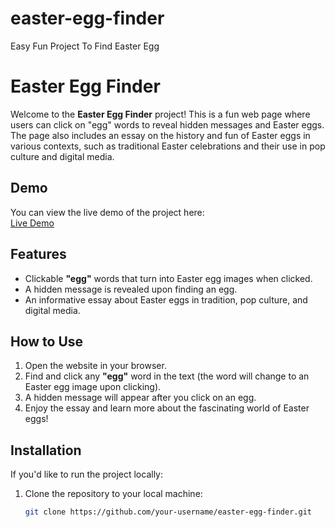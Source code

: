 # easter-egg-finder
Easy Fun Project To Find Easter Egg
# Easter Egg Finder

Welcome to the **Easter Egg Finder** project! This is a fun web page where users can click on "egg" words to reveal hidden messages and Easter eggs. The page also includes an essay on the history and fun of Easter eggs in various contexts, such as traditional Easter celebrations and their use in pop culture and digital media.

## Demo

You can view the live demo of the project here:  
[Live Demo](https://your-github-username.github.io/easter-egg-finder)

## Features

- Clickable **"egg"** words that turn into Easter egg images when clicked.
- A hidden message is revealed upon finding an egg.
- An informative essay about Easter eggs in tradition, pop culture, and digital media.

## How to Use

1. Open the website in your browser.
2. Find and click any **"egg"** word in the text (the word will change to an Easter egg image upon clicking).
3. A hidden message will appear after you click on an egg.
4. Enjoy the essay and learn more about the fascinating world of Easter eggs!

## Installation

If you'd like to run the project locally:

1. Clone the repository to your local machine:
   ```bash
   git clone https://github.com/your-username/easter-egg-finder.git

